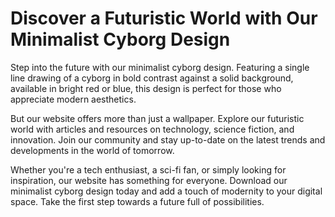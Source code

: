 <!--font:Montserrat-->

# Discover a Futuristic World with Our Minimalist Cyborg Design

Step into the future with our minimalist cyborg design. Featuring a single line drawing of a cyborg in bold contrast against a solid background, available in bright red or blue, this design is perfect for those who appreciate modern aesthetics.

But our website offers more than just a wallpaper. Explore our futuristic world with articles and resources on technology, science fiction, and innovation. Join our community and stay up-to-date on the latest trends and developments in the world of tomorrow.

Whether you're a tech enthusiast, a sci-fi fan, or simply looking for inspiration, our website has something for everyone. Download our minimalist cyborg design today and add a touch of modernity to your digital space. Take the first step towards a future full of possibilities.

<!--

Write me markdown content of website with wallpaper:

"A minimalist wallpaper with a single line drawing of a cyborg, in a striking color such as bright red or blue."

The header of the page should not be copy of the text but rather a real content of the website which is using this wallpaper.


---


# Cyborg Minimalist Wallpaper

Welcome to our website featuring a stunning minimalist wallpaper with a single line drawing of a cyborg. This wallpaper is perfect for those who appreciate simplicity and futuristic design.

The cyborg drawing stands out in bold contrast against a solid background, available in striking colors such as bright red or blue. Its clean lines and minimalistic style make it an excellent choice for any device, whether you're using it on your desktop, laptop, or mobile phone.

Download this wallpaper today and add a touch of modernity to your digital space.


---


Heading should not include word "wallpaper". The website should not be about the wallpaper itself, wallpaper is just a related background, rewrite whole content.


---


# Welcome to Our Futuristic World

Step into the future with our striking minimalist design featuring a single line drawing of a cyborg. This bold and modern design is perfect for those who appreciate simplicity and futuristic aesthetics.

The clean lines of the cyborg drawing stand out in bold contrast against a solid background, available in colors such as bright red or blue. Use this design as a background for your desktop, laptop, or mobile phone and add a touch of modernity to your digital space.

Our website offers more than just a wallpaper. Explore our futuristic world with articles and resources on technology, science fiction, and innovation. Join our community and stay up-to-date on the latest trends and developments in the world of tomorrow.

Download our minimalist cyborg design today and take the first step towards a future full of possibilities.


---


Heading is too long, rewrite whole content.


---


# Step into the Future with Our Minimalist Cyborg Design

Experience the future with our minimalist cyborg design. This striking and modern design features a single line drawing of a cyborg in bold contrast against a solid background, available in bright red or blue.

Use this design as a background for your desktop, laptop, or mobile phone and add a touch of modernity to your digital space. But our website offers more than just a wallpaper. 

Explore our futuristic world with articles and resources on technology, science fiction, and innovation. Join our community and stay up-to-date on the latest trends and developments in the world of tomorrow.

Whether you're a tech enthusiast, a sci-fi fan, or simply looking for inspiration, our website has something for everyone. Download our minimalist cyborg design today and take the first step towards a future full of possibilities.


---


Heading is too long, rewrite whole content.


---


# Discover a Futuristic World with Our Minimalist Cyborg Design

Step into the future with our minimalist cyborg design. Featuring a single line drawing of a cyborg in bold contrast against a solid background, available in bright red or blue, this design is perfect for those who appreciate modern aesthetics.

But our website offers more than just a wallpaper. Explore our futuristic world with articles and resources on technology, science fiction, and innovation. Join our community and stay up-to-date on the latest trends and developments in the world of tomorrow.

Whether you're a tech enthusiast, a sci-fi fan, or simply looking for inspiration, our website has something for everyone. Download our minimalist cyborg design today and add a touch of modernity to your digital space. Take the first step towards a future full of possibilities.


---


Write me a Google font which is best fitting for the website.

Pick from the list:
- Futura
- Montserrat
- Barlow Condensed
- Poppins
- Orbitron
- Dancing Script
- Roboto
- Open Sans
- Alegreya
- Lobster
- Playfair Display
- Great Vibes
- IBM Plex Sans
- Exo 2
- Inter
- Lato
- Raleway


Write just the font name nothing else.


---


Montserrat

-->
